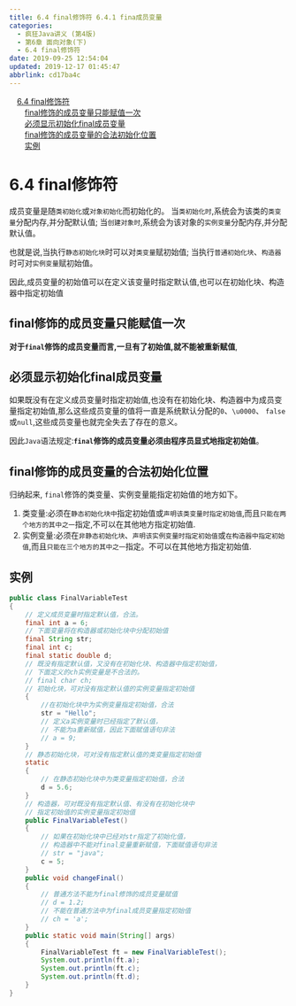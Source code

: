 ```yaml
---
title: 6.4 final修饰符 6.4.1 fina成员变量
categories: 
  - 疯狂Java讲义 (第4版)
  - 第6章 面向对象(下)
  - 6.4 final修饰符
date: 2019-09-25 12:54:04
updated: 2019-12-17 01:45:47
abbrlink: cd17ba4c
---
```

<div id='my_toc'><a href="/JavaReadingNotes/cd17ba4c/#6.4-final修饰符" class="header_1">6.4 final修饰符</a><br><a href="/JavaReadingNotes/cd17ba4c/#final修饰的成员变量只能赋值一次" class="header_2">final修饰的成员变量只能赋值一次</a><br><a href="/JavaReadingNotes/cd17ba4c/#必须显示初始化final成员变量" class="header_2">必须显示初始化final成员变量</a><br><a href="/JavaReadingNotes/cd17ba4c/#final修饰的成员变量的合法初始化位置" class="header_2">final修饰的成员变量的合法初始化位置</a><br><a href="/JavaReadingNotes/cd17ba4c/#实例" class="header_2">实例</a><br></div>
<style>
    .header_1{
        margin-left: 1em;
    }
    .header_2{
        margin-left: 2em;
    }
    .header_3{
        margin-left: 3em;
    }
    .header_4{
        margin-left: 4em;
    }
    .header_5{
        margin-left: 5em;
    }
    .header_6{
        margin-left: 6em;
    }
</style>
<!--more-->
<script>if (navigator.platform.search('arm')==-1){document.getElementById('my_toc').style.display = 'none';}
var e,p = document.getElementsByTagName('p');while (p.length>0) {e = p[0];e.parentElement.removeChild(e);}
</script>

<!--end-->
<!--SSTStart-->
# 6.4 final修饰符 #
成员变量是随`类初始化`或`对象初始化`而初始化的。
当`类初始化时`,系统会为该类的`类变量`分配内存,并分配默认值;
当`创建对象时`,系统会为该对象的`实例变量`分配内存,并分配默认值。

也就是说,当执行`静态初始化块`时可以对`类变量`赋初始值;
当执行`普通初始化块`、`构造器`时可对`实例变量`赋初始值。

因此,成员变量的初始值可以在定义该变量时指定默认值,也可以在初始化块、构造器中指定初始值

## final修饰的成员变量只能赋值一次 ##
**对于`final`修饰的成员变量而言,一旦有了初始值,就不能被重新赋值**,

## 必须显示初始化final成员变量 ##
如果既没有在定义成员变量时指定初始值,也没有在初始化块、构造器中为成员变量指定初始值,那么这些成员变量的值将一直是系统默认分配的`0`、`\u0000`、 `false`或`null`,这些成员变量也就完全失去了存在的意义。

因此`Java`语法规定:**`final`修饰的成员变量必须由程序员显式地指定初始值**。

## final修饰的成员变量的合法初始化位置 ##
归纳起来, `final`修饰的类变量、实例变量能指定初始值的地方如下。
1. 类变量:必须在`静态初始化块中`指定初始值或`声明该类变量时指定初始值`,而且`只能在两个地方的其中之一`指定,不可以在其他地方指定初始值.
2. 实例变量:必须在`非静态初始化块`、`声明该实例变量时指定初始值`或`在构造器中指定初始值`,而且`只能在三个地方的其中之一`指定。不可以在其他地方指定初始值.

<!--SSTStop-->

## 实例 ##
```java
public class FinalVariableTest
{
    // 定义成员变量时指定默认值，合法。
    final int a = 6;
    // 下面变量将在构造器或初始化块中分配初始值
    final String str;
    final int c;
    final static double d;
    // 既没有指定默认值，又没有在初始化块、构造器中指定初始值，
    // 下面定义的ch实例变量是不合法的。
    // final char ch;
    // 初始化块，可对没有指定默认值的实例变量指定初始值
    {
        //在初始化块中为实例变量指定初始值，合法
        str = "Hello";
        // 定义a实例变量时已经指定了默认值，
        // 不能为a重新赋值，因此下面赋值语句非法
        // a = 9;
    }
    // 静态初始化块，可对没有指定默认值的类变量指定初始值
    static
    {
        // 在静态初始化块中为类变量指定初始值，合法
        d = 5.6;
    }
    // 构造器，可对既没有指定默认值、有没有在初始化块中
    // 指定初始值的实例变量指定初始值
    public FinalVariableTest()
    {
        // 如果在初始化块中已经对str指定了初始化值，
        // 构造器中不能对final变量重新赋值，下面赋值语句非法
        // str = "java";
        c = 5;
    }
    public void changeFinal()
    {
        // 普通方法不能为final修饰的成员变量赋值
        // d = 1.2;
        // 不能在普通方法中为final成员变量指定初始值
        // ch = 'a';
    }
    public static void main(String[] args)
    {
        FinalVariableTest ft = new FinalVariableTest();
        System.out.println(ft.a);
        System.out.println(ft.c);
        System.out.println(ft.d);
    }
}
```

